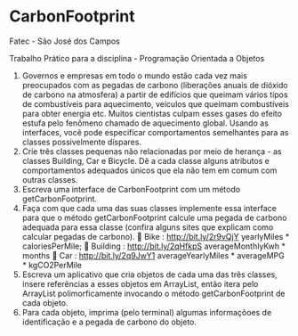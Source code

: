 # CarbonFootprint

Fatec - São José dos Campos

Trabalho Prático para a disciplina - Programação Orientada a Objetos

1. Governos e empresas em todo o mundo estão cada vez mais preocupados com as pegadas
de carbono (liberações anuais de dióxido de carbono na atmosfera) a partir de edifícios que
queimam vários tipos de combustíveis para aquecimento, veículos que queimam combustíveis
para obter energia etc. Muitos cientistas culpam esses gases do efeito estufa pelo fenômeno
chamado de aquecimento global.
Usando as interfaces, você pode especifícar comportamentos semelhantes para as classes possivelmente
díspares.
1. Crie três classes pequenas não relacionadas por meio de herança - as classes Building,
Car e Bicycle. Dê a cada classe alguns atributos e comportamentos adequados únicos
que ela não tem em comum com outras classes.
2. Escreva uma interface de CarbonFootprint com um método getCarbonFootprint.
3. Faça com que cada uma das suas classes implemente essa interface para que o método
getCarbonFootprint calcule uma pegada de carbono adequada para essa classe (confira
alguns sites que explicam como calcular pegadas de carbono).
 Bike : http://bit.ly/2r9vQjY
yearlyMiles * caloriesPerMile;
 Building : http://bit.ly/2qHfkpS
averageMonthlyKwh * months
 Car : http://bit.ly/2q9JwY1
averageYearlyMiles * averageMPG * kgCO2PerMile
4. Escreva um aplicativo que cria objetos de cada uma das três classes, insere referências a
esses objetos em ArrayList<CarbonFootprint>, então itera pelo ArrayList polimorficamente
invocando o método getCarbonFootprint de cada objeto.
5. Para cada objeto, imprima (pelo terminal) algumas informaçõoes de identificação e a pegada
de carbono do objeto.
